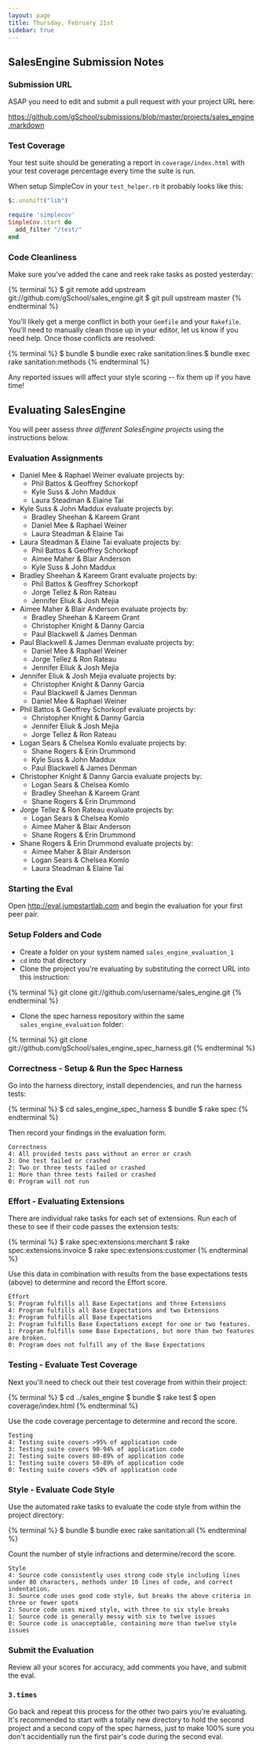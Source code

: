```yaml
---
layout: page
title: Thursday, February 21st
sidebar: true
---
```


## SalesEngine Submission Notes

### Submission URL

ASAP you need to edit and submit a pull request with your project URL here:

https://github.com/gSchool/submissions/blob/master/projects/sales_engine.markdown

### Test Coverage

Your test suite should be generating a report in `coverage/index.html` with your test coverage percentage every time the suite is run.

When setup SimpleCov in your `test_helper.rb` it probably looks like this:

```ruby
$:.unshift("lib")

require 'simplecov'
SimpleCov.start do
  add_filter "/test/"
end
```

### Code Cleanliness

Make sure you've added the cane and reek rake tasks as posted yesterday:

{% terminal %}
$ git remote add upstream git://github.com/gSchool/sales_engine.git
$ git pull upstream master
{% endterminal %}

You'll likely get a merge conflict in both your `Gemfile` and your `Rakefile`. You'll need to manually clean those up in your editor, let us know if you need help. Once those conflicts are resolved:

{% terminal %}
$ bundle
$ bundle exec rake sanitation:lines
$ bundle exec rake sanitation:methods
{% endterminal %}

Any reported issues will affect your style scoring -- fix them up if you have time!

## Evaluating SalesEngine

You will peer assess *three different SalesEngine projects* using the instructions below.

### Evaluation Assignments

* Daniel Mee & Raphael Weiner evaluate projects by:
  * Phil Battos & Geoffrey Schorkopf
  * Kyle Suss & John Maddux
  * Laura Steadman & Elaine Tai
* Kyle Suss & John Maddux evaluate projects by:
  * Bradley Sheehan & Kareem Grant
  * Daniel Mee & Raphael Weiner
  * Laura Steadman & Elaine Tai
* Laura Steadman & Elaine Tai evaluate projects by:
  * Phil Battos & Geoffrey Schorkopf
  * Aimee Maher & Blair Anderson
  * Kyle Suss & John Maddux
* Bradley Sheehan & Kareem Grant evaluate projects by:
  * Phil Battos & Geoffrey Schorkopf
  * Jorge Tellez & Ron Rateau
  * Jennifer Eliuk & Josh Mejia
* Aimee Maher & Blair Anderson evaluate projects by:
  * Bradley Sheehan & Kareem Grant
  * Christopher Knight & Danny Garcia
  * Paul Blackwell & James Denman
* Paul Blackwell & James Denman evaluate projects by:
  * Daniel Mee & Raphael Weiner
  * Jorge Tellez & Ron Rateau
  * Jennifer Eliuk & Josh Mejia
* Jennifer Eliuk & Josh Mejia evaluate projects by:
  * Christopher Knight & Danny Garcia
  * Paul Blackwell & James Denman
  * Daniel Mee & Raphael Weiner
* Phil Battos & Geoffrey Schorkopf evaluate projects by:
  * Christopher Knight & Danny Garcia
  * Jennifer Eliuk & Josh Mejia
  * Jorge Tellez & Ron Rateau
* Logan Sears & Chelsea Komlo evaluate projects by:
  * Shane Rogers & Erin Drummond
  * Kyle Suss & John Maddux
  * Paul Blackwell & James Denman
* Christopher Knight & Danny Garcia evaluate projects by:
  * Logan Sears & Chelsea Komlo
  * Bradley Sheehan & Kareem Grant
  * Shane Rogers & Erin Drummond
* Jorge Tellez & Ron Rateau evaluate projects by:
  * Logan Sears & Chelsea Komlo
  * Aimee Maher & Blair Anderson
  * Shane Rogers & Erin Drummond
* Shane Rogers & Erin Drummond evaluate projects by:
  * Aimee Maher & Blair Anderson
  * Logan Sears & Chelsea Komlo
  * Laura Steadman & Elaine Tai

### Starting the Eval

Open http://eval.jumpstartlab.com and begin the evaluation for your first peer pair.

### Setup Folders and Code

* Create a folder on your system named `sales_engine_evaluation_1`
* `cd` into that directory
* Clone the project you're evaluating by substituting the correct URL into this instruction:

{% terminal %}
git clone git://github.com/username/sales_engine.git
{% endterminal %}

* Clone the spec harness repository within the same `sales_engine_evaluation` folder:

{% terminal %}
git clone git://github.com/gSchool/sales_engine_spec_harness.git
{% endterminal %}

### Correctness - Setup & Run the Spec Harness

Go into the harness directory, install dependencies, and run the harness tests:

{% terminal %}
$ cd sales_engine_spec_harness
$ bundle
$ rake spec
{% endterminal %}

Then record your findings in the evaluation form.

```plain
Correctness
4: All provided tests pass without an error or crash
3: One test failed or crashed
2: Two or three tests failed or crashed
1: More than three tests failed or crashed
0: Program will not run
```

### Effort - Evaluating Extensions

There are individual rake tasks for each set of extensions. Run each of these to see if their code passes the extension tests:

{% terminal %}
$ rake spec:extensions:merchant
$ rake spec:extensions:invoice
$ rake spec:extensions:customer
{% endterminal %}

Use this data in combination with results from the base expectations tests (above) to determine and record the Effort score.

```plain
Effort
5: Program fulfills all Base Expectations and three Extensions
4: Program fulfills all Base Expectations and two Extensions
3: Program fulfills all Base Expectations
2: Program fulfills Base Expectations except for one or two features.
1: Program fulfills some Base Expectations, but more than two features are broken.
0: Program does not fulfill any of the Base Expectations
```

### Testing - Evaluate Test Coverage

Next you'll need to check out their test coverage from within their project:

{% terminal %}
$ cd ../sales_engine
$ bundle
$ rake test
$ open coverage/index.html
{% endterminal %}

Use the code coverage percentage to determine and record the score.

```plain
Testing
4: Testing suite covers >95% of application code
3: Testing suite covers 90-94% of application code
2: Testing suite covers 80-89% of application code
1: Testing suite covers 50-89% of application code
0: Testing suite covers <50% of application code
```

### Style - Evaluate Code Style

Use the automated rake tasks to evaluate the code style from within the project directory:

{% terminal %}
$ bundle
$ bundle exec rake sanitation:all
{% endterminal %}

Count the number of style infractions and determine/record the score.

```plain
Style
4: Source code consistently uses strong code style including lines under 80 characters, methods under 10 lines of code, and correct indentation.
3: Source code uses good code style, but breaks the above criteria in three or fewer spots
2: Source code uses mixed style, with three to six style breaks
1: Source code is generally messy with six to twelve issues
0: Source code is unacceptable, containing more than twelve style issues
```

### Submit the Evaluation

Review all your scores for accuracy, add comments you have, and submit the eval.

### `3.times`

Go back and repeat this process for the other two pairs you're evaluating. It's recommended to start with a totally new directory to hold the second project and a second copy of the spec harness, just to make 100% sure you don't accidentially run the first pair's code during the second eval.
